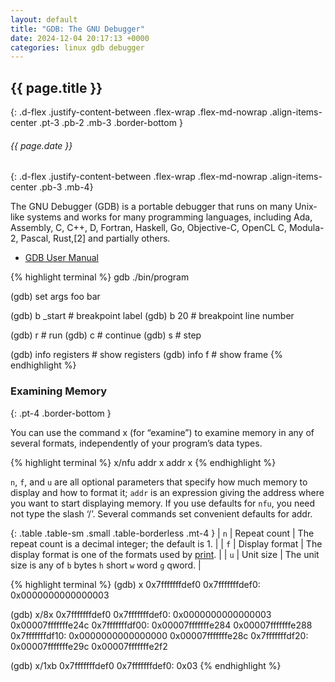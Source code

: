 ```yaml
---
layout: default
title: "GDB: The GNU Debugger"
date: 2024-12-04 20:17:13 +0000
categories: linux gdb debugger
---
```

## {{ page.title }}
{: .d-flex .justify-content-between .flex-wrap .flex-md-nowrap .align-items-center .pt-3 .pb-2 .mb-3 .border-bottom }

###### {{ page.date }}
{: .d-flex .justify-content-between .flex-wrap .flex-md-nowrap .align-items-center .pb-3 .mb-4}

The GNU Debugger (GDB) is a portable debugger that runs on many Unix-like systems and works for many programming languages, including Ada, Assembly, C, C++, D, Fortran, Haskell, Go, Objective-C, OpenCL C, Modula-2, Pascal, Rust,[2] and partially others.

- [GDB User Manual](https://sourceware.org/gdb/current/onlinedocs/gdb.html/)

{% highlight terminal %}
gdb ./bin/program

(gdb) set args foo bar

(gdb) b _start                  # breakpoint label
(gdb) b 20                      # breakpoint line number

(gdb) r                         # run
(gdb) c                         # continue
(gdb) s                         # step

(gdb) info registers            # show registers
(gdb) info f                    # show frame
{% endhighlight %}

### Examining Memory
{: .pt-4 .border-bottom }

You can use the command x (for “examine”) to examine memory in any of several formats, independently of your program’s data types.

{% highlight terminal %}
x/nfu addr
x addr
x
{% endhighlight %}

`n`, `f`, and `u` are all optional parameters that specify how much memory to display and how to format it; `addr` is an expression giving the address where you want to start displaying memory. If you use defaults for `nfu`, you need not type the slash ‘/’. Several commands set convenient defaults for addr.

{: .table .table-sm .small .table-borderless .mt-4 }
| `n` | Repeat count | The repeat count is a decimal integer; the default is 1. |
| `f` | Display format | The display format is one of the formats used by [print](https://sourceware.org/gdb/current/onlinedocs/gdb.html/Output-Formats.html#Output-Formats). |
| `u` | Unit size | The unit size is any of `b` bytes `h` short `w` word `g` qword. |

{% highlight terminal %}
(gdb) x 0x7fffffffdef0
0x7fffffffdef0:	0x0000000000000003

(gdb) x/8x 0x7fffffffdef0
0x7fffffffdef0:	0x0000000000000003 0x00007fffffffe24c
0x7fffffffdf00:	0x00007fffffffe284 0x00007fffffffe288
0x7fffffffdf10:	0x0000000000000000 0x00007fffffffe28c
0x7fffffffdf20:	0x00007fffffffe29c 0x00007fffffffe2f2

(gdb) x/1xb 0x7fffffffdef0
0x7fffffffdef0:	0x03
{% endhighlight %}